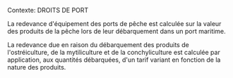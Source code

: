 Contexte: DROITS DE PORT

La redevance d'équipement des ports de pêche est calculée sur la valeur des produits de la pêche lors de leur débarquement dans un port maritime.

La redevance due en raison du débarquement des produits de l'ostréiculture, de la mytiliculture et de la conchyliculture est calculée par application, aux quantités débarquées, d'un tarif variant en fonction de la nature des produits.